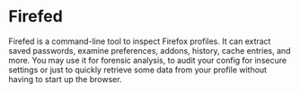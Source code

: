 # Firefed

Firefed is a command-line tool to inspect Firefox profiles. It can extract saved passwords, examine preferences, addons, history, cache entries, and more. You may use it for forensic analysis, to audit your config for insecure settings or just to quickly retrieve some data from your profile without having to start up the browser.
